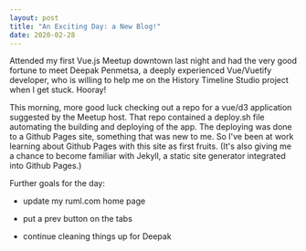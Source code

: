```yaml
---
layout: post
title: "An Exciting Day: a New Blog!"
date: 2020-02-28
---
```


Attended my first Vue.js Meetup downtown last night and had the very good
fortune to meet Deepak Penmetsa, a deeply experienced Vue/Vuetify developer,
who is willing to help me on the History Timeline Studio project when I get
stuck. Hooray!

This morning, more good luck checking out a repo for a vue/d3 application
suggested by the Meetup host.  That repo contained a deploy.sh file automating
the building and deploying of the app.  The deploying was done to a Github Pages
site, something that was new to me.  So I've been at work learning about Github
Pages with this site as first fruits. (It's also giving me a chance to become
familiar with Jekyll, a static site generator integrated into Github Pages.)

Further goals for the day:

- update my ruml.com home page

- put a prev button on the tabs

- continue cleaning things up for Deepak
